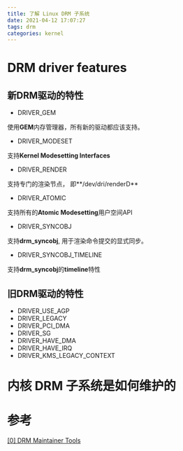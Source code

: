 ```yaml
---
title: 了解 Linux DRM 子系统
date: 2021-04-12 17:07:27
tags: drm
categories: kernel
---
```


# DRM driver features

## 新DRM驱动的特性

- DRIVER_GEM

使用**GEM**内存管理器，所有新的驱动都应该支持。

- DRIVER_MODESET

支持**Kernel Modesetting Interfaces**

- DRIVER_RENDER

支持专门的渲染节点， 即**/dev/dri/renderD**

- DRIVER_ATOMIC

支持所有的**Atomic Modesetting**用户空间API

- DRIVER_SYNCOBJ

支持**drm_syncobj**, 用于渲染命令提交的显式同步。

- DRIVER_SYNCOBJ_TIMELINE

支持**drm_syncobj**的**timeline**特性

## 旧DRM驱动的特性
- DRIVER_USE_AGP
- DRIVER_LEGACY
- DRIVER_PCI_DMA
- DRIVER_SG
- DRIVER_HAVE_DMA
- DRIVER_HAVE_IRQ
- DRIVER_KMS_LEGACY_CONTEXT

# 内核 DRM 子系统是如何维护的

# 参考

[[0] DRM Maintainer Tools](https://drm.pages.freedesktop.org/maintainer-tools/repositories.html)
